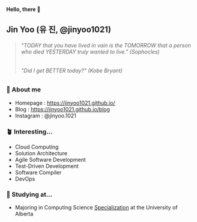 **Hello, there 👋**

## Jin Yoo (유 진, @jinyoo1021)
> ###### _"TODAY that you have lived in vain is the TOMORROW that a person who died YESTERDAY truly wanted to live."_ (Sophocles) 
> ###### _"Did I get BETTER today?"_ (Kobe Bryant)

### 🤔 About me
- Homepage : https://jinyoo1021.github.io/
- Blog : https://jinyoo1021.github.io/blog
- Instagram : @jinyoo.1021

### 🪴 Interesting...
- Cloud Computing
- Solution Architecture
- Agile Software Development
- Test-Driven Development
- Software Compiler
- DevOps

### 📖 Studying at...
- Majoring in Computing Science [Specialization](https://www.ualberta.ca/computing-science/undergraduate-studies/programs-and-admissions/specialization.html) at the University of Alberta
